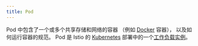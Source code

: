 ```yaml
---
title: Pod
---
```

Pod 中包含了一个或多个共享存储和网络的容器 （例如 [Docker](https://www.docker.com/) 容器），
以及如何运行容器的规范。
Pod 是 Istio 的 [Kubernetes](https://kubernetes.io/docs/concepts/workloads/pods/pod-overview/) 部署中的一个[工作负载实例](/zh/docs/reference/glossary/#workload-instance)。
